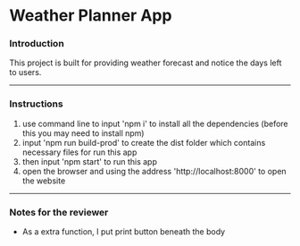 # Weather Planner App
### Introduction
This project is built for providing weather forecast and notice the days left to users.

---

### Instructions

1. use command line to input 'npm i' to install all the dependencies (before this you may need to install npm)
2. input 'npm run  build-prod' to create the dist folder which contains necessary files for run this app
3. then input 'npm start' to run this app
4. open the browser and using the address 'http://localhost:8000' to open the website
---

### Notes for the reviewer

- As a extra function, I put print button beneath the body
